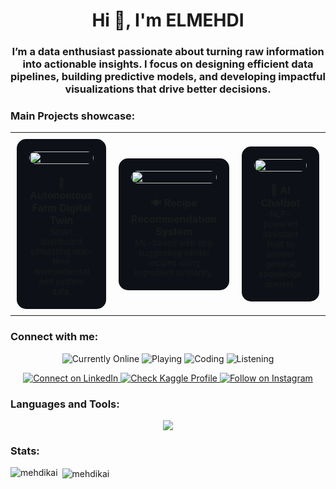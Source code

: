 <h1 align="center">Hi 👋, I'm ELMEHDI</h1>
<h3 align="center">I’m a data enthusiast passionate about turning raw information into actionable insights. I focus on designing efficient data pipelines, building predictive models, and developing impactful visualizations that drive better decisions.</h3>
<h3 align="left">Main Projects showcase:</h3>

<table>
  <tr>
    <td width="33%" align="center" style="padding:10px;">
      <div style="background-color:#0d1117; border-radius:15px; padding:20px;">
        <a href="https://github.com/mehdikai/digital-twin-farm">
          <img src="https://raw.githubusercontent.com/mehdikai/digital-twin-farm/master/preview.png" width="100%" style="border-radius:10px;">
        </a>
        <br><br>
        🌾 <b>Autonomous Farm Digital Twin</b><br>
        <sub>Smart dashboard simulating real-time environmental and system data.</sub>
      </div>
    </td>
    <td width="33%" align="center" style="padding:10px;">
      <div style="background-color:#0d1117; border-radius:15px; padding:20px;">
        <a href="https://github.com/mehdikai/recipe-recommender-ML">
          <img src="https://raw.githubusercontent.com/mehdikai/recipe-recommender-ML/main/picture%202.png" width="100%" style="border-radius:10px;">
        </a>
        <br><br>
        🍽️ <b>Recipe Recommendation System</b><br>
        <sub>ML-based web app suggesting similar recipes using ingredient similarity.</sub>
      </div>
    </td>
    <td width="33%" align="center" style="padding:10px;">
      <div style="background-color:#0d1117; border-radius:15px; padding:20px;">
        <a href="https://github.com/mehdikai/chatbot">
          <img src="https://raw.githubusercontent.com/mehdikai/chatbot/main/Picture1.png" width="100%" style="border-radius:10px;">
        </a>
        <br><br>
        💬 <b>AI Chatbot</b><br>
        <sub>NLP-powered assistant built to answer general knowledge queries.</sube/>
      </div>
    </td>
  </tr>
</table>


<h3 align="left">Connect with me:</h3>
<p align="center">
  <!-- Status badges -->
  <img src="https://img.shields.io/badge/currently-online-green" alt="Currently Online" />
  <img src="https://img.shields.io/badge/playing-nothing-blue" alt="Playing" />
  <img src="https://img.shields.io/badge/coding-nothing%20rn-1E90FF" alt="Coding" />
  <img src="https://img.shields.io/badge/listening%20to-nothing%20rn-spotify" alt="Listening" />
</p>

<p align="center">
  <!-- Social badges -->
  <a href="https://www.linkedin.com/in/elmehdi-elkaissouni-234172264" target="_blank">
    <img src="https://img.shields.io/badge/connect-LinkedIn-0077B5" alt="Connect on LinkedIn" />
  </a>
  <a href="https://www.kaggle.com/elmahdielkaissouni" target="_blank">
    <img src="https://img.shields.io/badge/check-Kaggle-20BEFF" alt="Check Kaggle Profile" />
  </a>
  <a href="https://www.instagram.com/the_m.kai_999" target="_blank">
    <img src="https://img.shields.io/badge/follow-Instagram-E4405F" alt="Follow on Instagram" />
  </a>
</p>


<h3 align="left">Languages and Tools:</h3>

<p align="center">
  <a href="https://skillicons.dev">
    <img src="https://skillicons.dev/icons?i=c,cpp,css,django,docker,figma,git,github,html,java,js,jenkins,kafka,kubernetes,linux,mongodb,mysql,postman,python,react,scala,spring,sqlite,tailwind,ts,tensorflow,pytorch,r,gcp,azure,&perline=10" />
  </a>
</p>

<h3 align="left">Stats:</h3>



<p><img align="left" src="https://github-readme-stats.vercel.app/api/top-langs?username=mehdikai&show_icons=true&theme=radical" alt="mehdikai" /></p>

<p>&nbsp;<img align="center" src="https://github-readme-stats.vercel.app/api?username=mehdikai&show_icons=true&theme=radical" alt="mehdikai" /></p>
